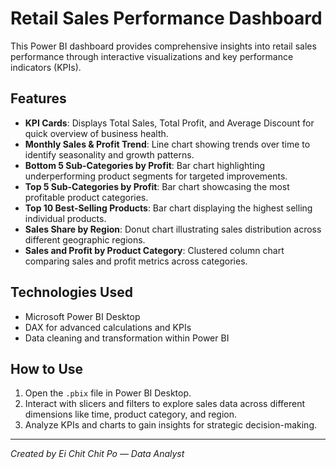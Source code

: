 # Retail Sales Performance Dashboard

This Power BI dashboard provides comprehensive insights into retail sales performance through interactive visualizations and key performance indicators (KPIs).

## Features

- **KPI Cards**: Displays Total Sales, Total Profit, and Average Discount for quick overview of business health.
- **Monthly Sales & Profit Trend**: Line chart showing trends over time to identify seasonality and growth patterns.
- **Bottom 5 Sub-Categories by Profit**: Bar chart highlighting underperforming product segments for targeted improvements.
- **Top 5 Sub-Categories by Profit**: Bar chart showcasing the most profitable product categories.
- **Top 10 Best-Selling Products**: Bar chart displaying the highest selling individual products.
- **Sales Share by Region**: Donut chart illustrating sales distribution across different geographic regions.
- **Sales and Profit by Product Category**: Clustered column chart comparing sales and profit metrics across categories.

## Technologies Used

- Microsoft Power BI Desktop
- DAX for advanced calculations and KPIs
- Data cleaning and transformation within Power BI

## How to Use

1. Open the `.pbix` file in Power BI Desktop.
2. Interact with slicers and filters to explore sales data across different dimensions like time, product category, and region.
3. Analyze KPIs and charts to gain insights for strategic decision-making.

---

*Created by Ei Chit Chit Po — Data Analyst*

